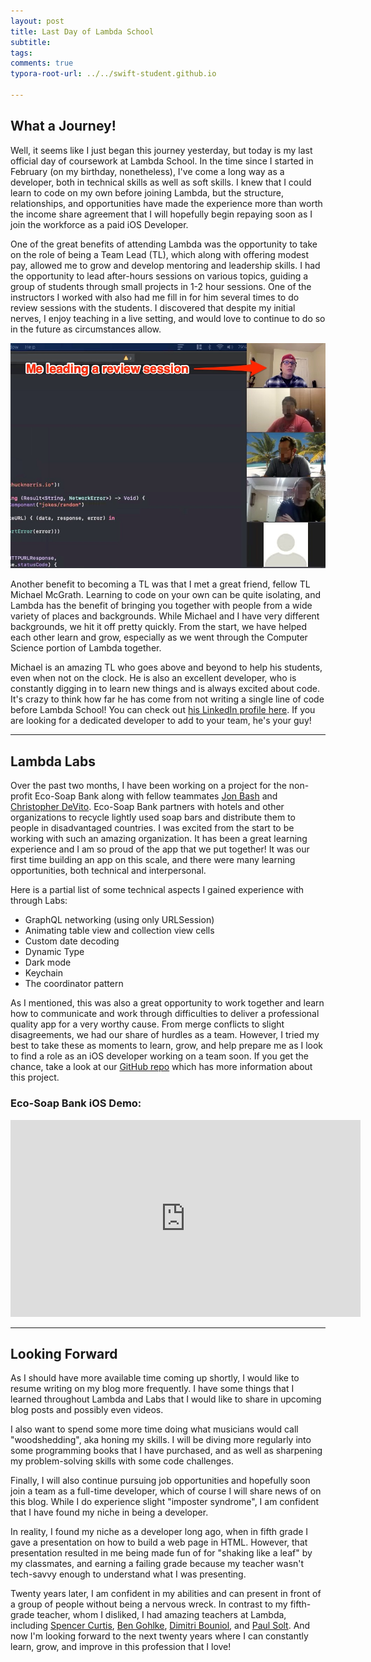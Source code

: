 ```yaml
---
layout: post
title: Last Day of Lambda School
subtitle:
tags:
comments: true
typora-root-url: ../../swift-student.github.io

---
```

## What a Journey!

Well, it seems like I just began this journey yesterday, but today is my last official day of coursework at Lambda School. In the time since I started in February (on my birthday, nonetheless), I've come a long way as a developer, both in technical skills as well as soft skills. I knew that I could learn to code on my own before joining Lambda, but the structure, relationships, and opportunities have made the experience more than worth the income share agreement that I will hopefully begin repaying soon as I join the workforce as a paid iOS Developer.

One of the great benefits of attending Lambda was the opportunity to take on the role of being a Team Lead (TL), which along with offering modest pay, allowed me to grow and develop mentoring and leadership skills. I had the opportunity to lead after-hours sessions on various topics, guiding a group of students through small projects in 1-2 hour sessions. One of the instructors I worked with also had me fill in for him several times to do review sessions with the students. I discovered that despite my initial nerves, I enjoy teaching in a live setting, and would love to continue to do so in the future as circumstances allow.

![review-screenshot](/img/2020-9-24/review-screenshot.jpg)

Another benefit to becoming a TL was that I met a great friend, fellow TL Michael McGrath. Learning to code on your own can be quite isolating, and Lambda has the benefit of bringing you together with people from a wide variety of places and backgrounds. While Michael and I have very different backgrounds, we hit it off pretty quickly. From the start, we have helped each other learn and grow, especially as we went through the Computer Science portion of Lambda together. 

Michael is an amazing TL who goes above and beyond to help his students, even when not on the clock. He is also an excellent developer, who is constantly digging in to learn new things and is always excited about code. It's crazy to think how far he has come from not writing a single line of code before Lambda School! You can check out [his LinkedIn profile here](https://www.linkedin.com/in/michael-mcgrath-a06b3094/). If you are looking for a dedicated developer to add to your team, he's your guy!

------

## Lambda Labs

Over the past two months, I have been working on a project for the non-profit Eco-Soap Bank along with fellow teammates [Jon Bash](http://jonbash.com) and [Christopher DeVito](https://www.linkedin.com/in/christopher-devito/). Eco-Soap Bank partners with hotels and other organizations to recycle lightly used soap bars and distribute them to people in disadvantaged countries. I was excited from the start to be working with such an amazing organization. It has been a great learning experience and I am so proud of the app that we put together! It was our first time building an app on this scale, and there were many learning opportunities, both technical and interpersonal.

Here is a partial list of some technical aspects I gained experience with through Labs:

* GraphQL networking (using only URLSession)
* Animating table view and collection view cells
* Custom date decoding
* Dynamic Type
* Dark mode
* Keychain
* The coordinator pattern

As I mentioned, this was also a great opportunity to work together and learn how to communicate and work through difficulties to deliver a professional quality app for a very worthy cause. From merge conflicts to slight disagreements, we had our share of hurdles as a team. However, I tried my best to take these as moments to learn, grow, and help prepare me as I look to find a role as an iOS developer working on a team soon. If you get the chance, take a look at our [GitHub repo](https://github.com/Lambda-School-Labs/Labs25-Ecosoap-TeamA-IOS) which has more information about this project.

### Eco-Soap Bank iOS Demo:

<iframe width="560" height="315" src="https://www.youtube.com/embed/B0UO93PjjzE" frameborder="0" allow="accelerometer; autoplay; clipboard-write; encrypted-media; gyroscope; picture-in-picture" allowfullscreen></iframe>



------

## Looking Forward

As I should have more available time coming up shortly, I would like to resume writing on my blog more frequently. I have some things that I learned throughout Lambda and Labs that I would like to share in upcoming blog posts and possibly even videos. 

I also want to spend some more time doing what musicians would call "woodshedding", aka honing my skills. I will be diving more regularly into some programming books that I have purchased, and as well as sharpening my problem-solving skills with some code challenges.

Finally, I will also continue pursuing job opportunities and hopefully soon join a team as a full-time developer, which of course I will share news of on this blog. While I do experience slight "imposter syndrome", I am confident that I have found my niche in being a developer. 

In reality, I found my niche as a developer long ago, when in fifth grade I gave a presentation on how to build a web page in HTML. However, that presentation resulted in me being made fun of for "shaking like a leaf" by my classmates, and earning a failing grade because my teacher wasn't tech-savvy enough to understand what I was presenting.

Twenty years later, I am confident in my abilities and can present in front of a group of people without being a nervous wreck. In contrast to my fifth-grade teacher, whom I disliked, I had amazing teachers at Lambda, including [Spencer Curtis](https://www.linkedin.com/in/spencercolecurtis/), [Ben Gohlke](https://bengohlke.com), [Dimitri Bouniol](https://mochidevelopment.com), and [Paul Solt](https://supereasyapps.com/about). And now I'm looking forward to the next twenty years where I can constantly learn, grow, and improve in this profession that I love!

